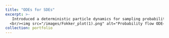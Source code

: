 ```yaml
---
title: "ODEs for SDEs"
excerpt: >-
   Introduced a deterministic particle dynamics for sampling probability flows of stochastic systems (now known as **Probability flow ODEs**) - **with Dimitra Maoutsa, Sebastian Reich, Manfred Opper**
  <br/><img src="/images/Fokker_plot(1).png" alt="Probability flow ODE—Dimitra Maoutsa" width="460" style="display:block; margin:0 auto;" />
collection: portfolio
---
```

